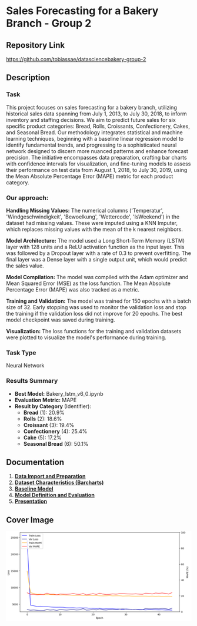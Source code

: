 # Sales Forecasting for a Bakery Branch - Group 2 

## Repository Link

https://github.com/tobiassae/datasciencebakery-group-2

## Description
### Task
This project focuses on sales forecasting for a bakery branch, utilizing historical sales data spanning from July 1, 2013, to July 30, 2018, to inform inventory and staffing decisions. We aim to predict future sales for six specific product categories: Bread, Rolls, Croissants, Confectionery, Cakes, and Seasonal Bread. Our methodology integrates statistical and machine learning techniques, beginning with a baseline linear regression model to identify fundamental trends, and progressing to a sophisticated neural network designed to discern more nuanced patterns and enhance forecast precision. The initiative encompasses data preparation, crafting bar charts with confidence intervals for visualization, and fine-tuning models to assess their performance on test data from August 1, 2018, to July 30, 2019, using the Mean Absolute Percentage Error (MAPE) metric for each product category.

### Our approach:
**Handling Missing Values:** 
The numerical columns ('Temperatur', 'Windgeschwindigkeit', 'Bewoelkung', 'Wettercode', 'IsWeekend') in the dataset had missing values. These were imputed using a KNN Imputer, which replaces missing values with the mean of the k nearest neighbors.

**Model Architecture:** 
The model used a Long Short-Term Memory (LSTM) layer with 128 units and a ReLU activation function as the input layer. This was followed by a Dropout layer with a rate of 0.3 to prevent overfitting. The final layer was a Dense layer with a single output unit, which would predict the sales value.

**Model Compilation:** 
The model was compiled with the Adam optimizer and Mean Squared Error (MSE) as the loss function. The Mean Absolute Percentage Error (MAPE) was also tracked as a metric.

**Training and Validation:** The model was trained for 150 epochs with a batch size of 32. Early stopping was used to monitor the validation loss and stop the training if the validation loss did not improve for 20 epochs. The best model checkpoint was saved during training.

**Visualization:** The loss functions for the training and validation datasets were plotted to visualize the model's performance during training.

### Task Type

Neural Network

### Results Summary

-   **Best Model:** Bakery_lstm_v6_0.ipynb
-   **Evaluation Metric:** MAPE
-   **Result by Category** (Identifier):
    -   **Bread** (1): 20.9%
    -   **Rolls** (2): 18.6%
    -   **Croissant** (3): 19.4%
    -   **Confectionery** (4): 25.4%
    -   **Cake** (5): 17.2%
    -   **Seasonal Bread** (6): 50.1%

## Documentation

1.  [**Data Import and Preparation**](0_DataPreparation/)
3.  [**Dataset Characteristics (Barcharts)**](1_DatasetCharacteristics/)
4.  [**Baseline Model**](2_BaselineModel/)
5.  [**Model Definition and Evaluation**](3_Model/)
6.  [**Presentation**](4_Presentation/Bakery_sales_predictions.pptx)

## Cover Image

![grafik](CoverImage/mape_finalmodel.png)
